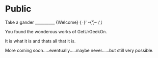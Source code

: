 # Public
Take a gander 
      __________ 
       {Welcome} 
  {`-`}'
  -{'}-
  _( )_                


You found the wonderous works of GetUrGeekOn.

It is what it is and thats all that it is.

More coming soon.....eventually.....maybe never......but still very possible.
 
